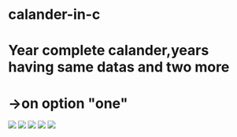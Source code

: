 # calander-in-c
# Year complete calander,years having same datas and two more
# ->on option "one"
![](Result-images/e.png)
![](Result-images/d.png)
![](Result-images/c.png)
![](Result-images/b.png)
![](Result-images/a.png)
 
